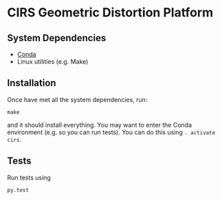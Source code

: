 # CIRS Geometric Distortion Platform

## System Dependencies

- [Conda](http://conda.pydata.org/docs/install/quick.html)
- Linux utilities (e.g. Make)


## Installation

Once have met all the system dependencies, run:

    make

and it should install everything.  You may want to enter the Conda environment
(e.g. so you can run tests).  You can do this using  `. activate cirs`.

## Tests

Run tests using

    py.test

